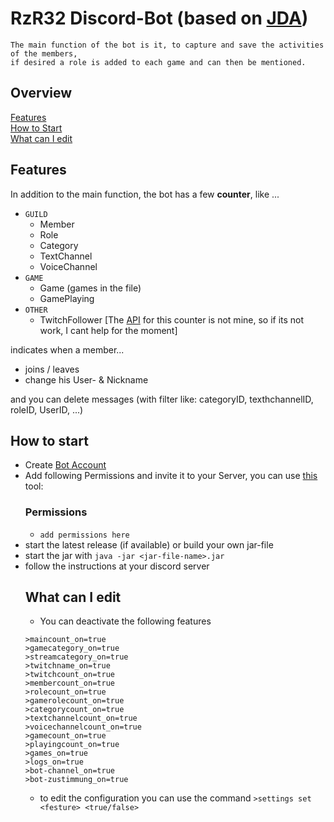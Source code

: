 # RzR32 Discord-Bot (based on [JDA](https://github.com/DV8FromTheWorld/JDA))

```
The main function of the bot is it, to capture and save the activities of the members,
if desired a role is added to each game and can then be mentioned.
```

## Overview
<a href="#Features">Features</a><br>
<a href="#how-to-start">How to Start</a><br>
<a href="#what-can-i-edit">What can I edit</a>

## Features
In addition to the main function, the bot has a few **counter**, like ...

- `GUILD`
    - Member
    - Role
    - Category
    - TextChannel
    - VoiceChannel
- `GAME`
    - Game (games in the file)
    - GamePlaying
- `OTHER`
    - TwitchFollower [The [API](https://api.crunchprank.net/twitch/followcount/$user) for this counter is not mine, so if its not work, I cant help for the moment]
 
indicates when a member...
+ joins / leaves
+ change his User- & Nickname

and you can delete messages (with filter like: categoryID, texthchannelID, roleID, UserID, ...)

## How to start
- Create [Bot Account](https://discordapp.com/developers/applications/me)
- Add following Permissions and invite it to your Server, you can use [this](https://discordapi.com/permissions.html) tool:
    ### Permissions
    - `add permissions here`
- start the latest release (if available) or build your own jar-file
- start the jar with `java -jar <jar-file-name>.jar`
- follow the instructions at your discord server
    ## What can I edit
    - You can deactivate the following features
    ```
    >maincount_on=true
    >gamecategory_on=true 
    >streamcategory_on=true
    >twitchname_on=true
    >twitchcount_on=true
    >membercount_on=true
    >rolecount_on=true
    >gamerolecount_on=true
    >categorycount_on=true
    >textchannelcount_on=true
    >voicechannelcount_on=true
    >gamecount_on=true
    >playingcount_on=true
    >games_on=true
    >logs_on=true
    >bot-channel_on=true
    >bot-zustimmung_on=true
    ```
    - to edit the configuration you can use the command `>settings set <festure> <true/false>`

